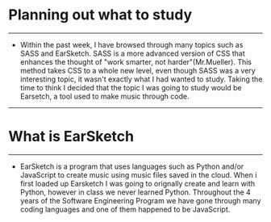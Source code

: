 # Planning out what to study

---

* Within the past week, I have browsed through many topics such as SASS and EarSketch. SASS is a more advanced version of CSS that enhances the thought of "work smarter, not harder"(Mr.Mueller). This method takes CSS to a whole new level, even though SASS was a very interesting topic, it wasn't exactly what I had wanted to study. Taking the time to think I decided that the topic I was going to study would be Earsetch, a tool used to make music through code.

---
# What is EarSketch
---

* EarSketch is a program that uses languages such as Python and/or JavaScript to create music using music files saved in the cloud. When i first loaded up Earsketch I was going to orignally create and learn with Python, however in class we never learned Python. Throughout the 4 years of the Software Engineering Program we have gone through many coding languages and one of them happened to be JavaScript.